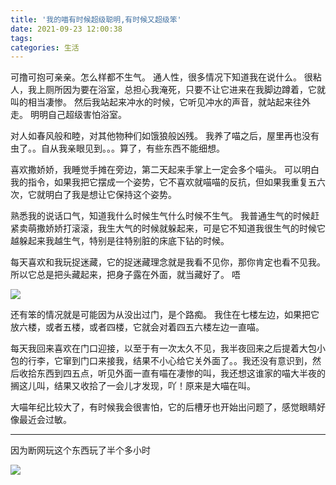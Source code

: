 ```yaml
---
title: '我的喵有时候超级聪明,有时候又超级笨'
date: 2021-09-23 12:00:38
tags: 
categories: 生活
---
```


  <meta name="referrer" content="no-referrer">

可撸可抱可亲亲。怎么样都不生气。
通人性，很多情况下知道我在说什么。
很粘人，我上厕所因为要在浴室，总担心我淹死，只要不让它进来在我脚边蹲着，它就叫的相当凄惨。
然后我站起来冲水的时候，它听见冲水的声音，就站起来往外走。
明明自己超级害怕浴室。

对人如春风般和睦，对其他物种们如饿狼般凶残。
我养了喵之后，屋里再也没有虫了。。自从我亲眼见到。。。算了，有些东西不能细想。

喜欢撒娇娇，我睡觉手摊在旁边，第二天起来手掌上一定会多个喵头。
可以明白我的指令，如果我把它摆成一个姿势，它不喜欢就喵喵的反抗，但如果我重复五六次，它就明白了我是想让它保持这个姿势。

熟悉我的说话口气，知道我什么时候生气什么时候不生气。
我普通生气的时候赶紧卖萌撒娇娇打滚滚，我生大气的时候就躲起来，可是它不知道我很生气的时候它越躲起来我越生气，特别是往特别脏的床底下钻的时候。

每天喜欢和我玩捉迷藏，它的捉迷藏理念就是我看不见你，那你肯定也看不见我。
所以它总是把头藏起来，把身子露在外面，就当藏好了。
唔

![](https://upload-images.jianshu.io/upload_images/20892169-d11253cf93ec86ab.jpg?imageMogr2/auto-orient/strip%7CimageView2/2/w/1240)

还有笨的情况就是可能因为从没出过门，是个路痴。
我住在七楼左边，如果把它放六楼，或者五楼，或者四楼，它就会对着四五六楼左边一直喵。

每天我回来喜欢在门口迎接，以至于有一次太久不见，我半夜回来之后提着大包小包的行李，它窜到门口来接我，结果不小心给它关外面了。。我还没有意识到，然后收拾东西到四五点，听见外面一直有喵在凄惨的叫，我还想这谁家的喵大半夜的搁这儿叫，结果又收拾了一会儿才发现，吖！原来是大喵在叫。

大喵年纪比较大了，有时候我会很害怕，它的后槽牙也开始出问题了，感觉眼睛好像最近会过敏。
<hr>

因为断网玩这个东西玩了半个多小时

![](https://upload-images.jianshu.io/upload_images/20892169-cebbc0c132c41456.jpg?imageMogr2/auto-orient/strip%7CimageView2/2/w/1240)
